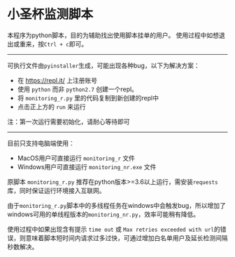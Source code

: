 # 小圣杯监测脚本
本程序为python脚本，目的为辅助找出使用脚本挂单的用户。 
使用过程中如想退出或重来，按`Ctrl + c`即可。

----------------------------
 可执行文件由`pyinstaller`生成，可能出现各种bug，以下为解决方案：
 
 + 在 https://repl.it/ 上注册账号
 + 使用 `python` 而非 `python2.7` 创建一个repl。
 + 将 `monitoring_r.py` 里的代码复制到新创建的repl中
 + 点击正上方的 `run` 来运行
 
 注：第一次运行需要初始化，请耐心等待即可
 
 ----------------------------

目前只支持电脑端使用：  

+ MacOS用户可直接运行 `monitoring_r` 文件  
+ Windows用户可直接运行 `monitoring_nr.exe` 文件  

原脚本 `monitoring_r.py` 推荐在python版本>=3.6以上运行，需安装`requests`库，同时保证运行环境接入互联网。

由于`monitoring_r.py`脚本中的多线程任务在windows中会触发bug，所以增加了windows可用的单线程版本的`monitoring_nr.py`，效率可能稍有降低。

使用过程中如果出现含有提示 `time out` 或 `Max retries exceeded with url`的错误，则意味着脚本短时间内请求过多过快，可通过增加白名单用户及延长检测间隔秒数解决。


